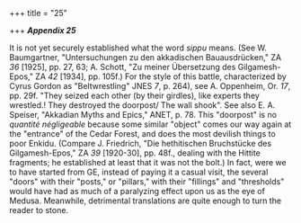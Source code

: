 +++
title = "25"

+++
***Appendix 25***  


It is not yet securely established what the word *sippu* means. \(See W. Baumgartner, "Untersuchungen zu den akkadischen Bauausdrücken," ZA *36* \[1925\], pp. 27, 63; A. Schott, "Zu meiner Übersetzung des Gilgamesh-Epos," ZA *42* \[1934\], pp. 105f.\) For the style of this battle, characterized by Cyrus Gordon as "Beltwrestling" JNES *7*, p. 264\), see A. Oppenheim, Or. *17*, pp. 29f. "They seized each other \(by their girdles\), like experts they wrestled.\! They destroyed the doorpost/ The wall shook". See also E. A. Speiser, "Akkadian Myths and Epics," ANET, p. 78. This "doorpost" is no *quantité négligeable* because some similar "object" comes our way again at the "entrance" of the Cedar Forest, and does the most devilish things to poor Enkidu. \(Compare J. Friedrich, "Die hethitischen Bruchstücke des Gilgamesh-Epos," ZA *39* \[1920-30\], pp. 48f., dealing with the Hittite fragments; he established at least that it was not the bolt.\) In fact, were we to have started from GE, instead of paying it a casual visit, the several "doors" with their "posts," or "pillars," with their "fillings" and "thresholds" would have had as much of a paralyzing effect upon us as the eye of Medusa. Meanwhile, detrimental translations are quite enough to turn the reader to stone.



